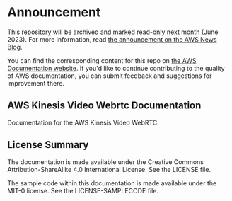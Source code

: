 # Announcement

This repository will be archived and marked read-only next month (June 2023). For more information, read [the announcement on the AWS News Blog](https://aws.amazon.com/blogs/aws/retiring-the-aws-documentation-on-github/).

You can find the corresponding content for this repo on [the AWS Documentation website](https://docs.aws.amazon.com/kinesisvideostreams-webrtc-dg/latest/devguide). If you'd like to continue contributing to the quality of AWS documentation, you can submit feedback and suggestions for improvement there.

## AWS Kinesis Video Webrtc Documentation

Documentation for the AWS Kinesis Video WebRTC

## License Summary

The documentation is made available under the Creative Commons Attribution-ShareAlike 4.0 International License. See the LICENSE file.

The sample code within this documentation is made available under the MIT-0 license. See the LICENSE-SAMPLECODE file.
